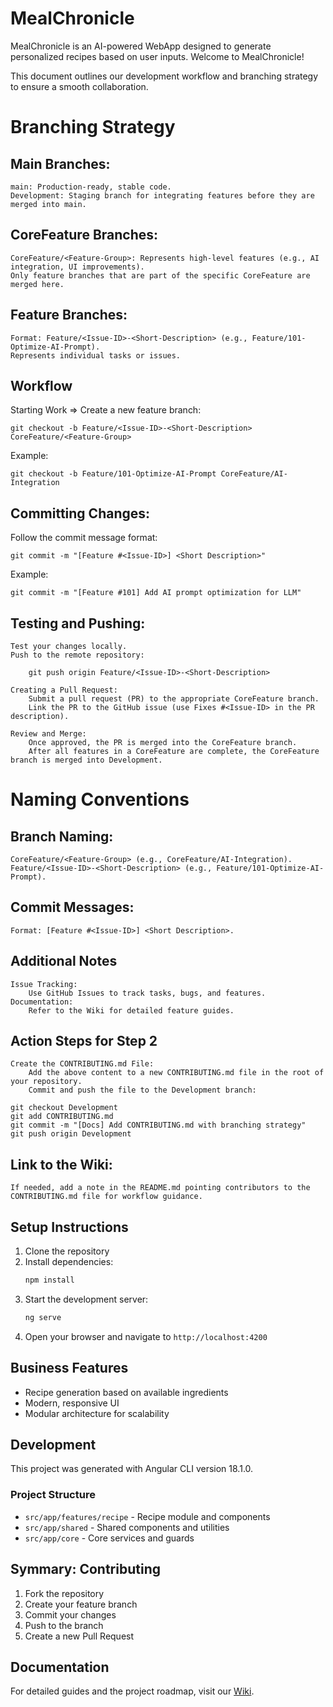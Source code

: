 # MealChronicle

MealChronicle is an AI-powered WebApp designed to generate personalized recipes based on user inputs.
Welcome to MealChronicle!

This document outlines our development workflow and branching strategy to ensure a smooth collaboration.

# Branching Strategy
## Main Branches:

    main: Production-ready, stable code.
    Development: Staging branch for integrating features before they are merged into main.

## CoreFeature Branches:

    CoreFeature/<Feature-Group>: Represents high-level features (e.g., AI integration, UI improvements).
    Only feature branches that are part of the specific CoreFeature are merged here.

## Feature Branches:

    Format: Feature/<Issue-ID>-<Short-Description> (e.g., Feature/101-Optimize-AI-Prompt).
    Represents individual tasks or issues.

## Workflow
Starting Work => Create a new feature branch:    

    git checkout -b Feature/<Issue-ID>-<Short-Description> CoreFeature/<Feature-Group>

Example:

    git checkout -b Feature/101-Optimize-AI-Prompt CoreFeature/AI-Integration

## Committing Changes:
Follow the commit message format:
    
    git commit -m "[Feature #<Issue-ID>] <Short Description>"

Example:

    git commit -m "[Feature #101] Add AI prompt optimization for LLM"

## Testing and Pushing:

    Test your changes locally.
    Push to the remote repository:

        git push origin Feature/<Issue-ID>-<Short-Description>

    Creating a Pull Request:
        Submit a pull request (PR) to the appropriate CoreFeature branch.
        Link the PR to the GitHub issue (use Fixes #<Issue-ID> in the PR description).

    Review and Merge:
        Once approved, the PR is merged into the CoreFeature branch.
        After all features in a CoreFeature are complete, the CoreFeature branch is merged into Development.

# Naming Conventions
## Branch Naming:

    CoreFeature/<Feature-Group> (e.g., CoreFeature/AI-Integration).
    Feature/<Issue-ID>-<Short-Description> (e.g., Feature/101-Optimize-AI-Prompt).

## Commit Messages:

    Format: [Feature #<Issue-ID>] <Short Description>.

## Additional Notes

    Issue Tracking:
        Use GitHub Issues to track tasks, bugs, and features.
    Documentation:
        Refer to the Wiki for detailed feature guides.

## Action Steps for Step 2

    Create the CONTRIBUTING.md File:
        Add the above content to a new CONTRIBUTING.md file in the root of your repository.
        Commit and push the file to the Development branch:

    git checkout Development
    git add CONTRIBUTING.md
    git commit -m "[Docs] Add CONTRIBUTING.md with branching strategy"
    git push origin Development

## Link to the Wiki:

    If needed, add a note in the README.md pointing contributors to the CONTRIBUTING.md file for workflow guidance.

## Setup Instructions

1. Clone the repository
2. Install dependencies:
   ```bash
   npm install
   ```
3. Start the development server:
   ```bash
   ng serve
   ```
4. Open your browser and navigate to `http://localhost:4200`

## Business Features

- Recipe generation based on available ingredients
- Modern, responsive UI
- Modular architecture for scalability

## Development

This project was generated with Angular CLI version 18.1.0.

### Project Structure

- `src/app/features/recipe` - Recipe module and components
- `src/app/shared` - Shared components and utilities
- `src/app/core` - Core services and guards

## Symmary: Contributing

1. Fork the repository
2. Create your feature branch
3. Commit your changes
4. Push to the branch
5. Create a new Pull Request

## Documentation
For detailed guides and the project roadmap, visit our [Wiki](https://github.com/<repo-owner>/meal-chronicle/wiki).


